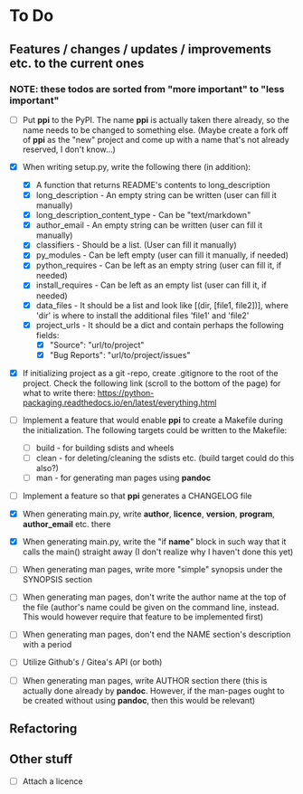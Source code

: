# To Do

## Features / changes / updates / improvements etc. to the current ones
### NOTE: these todos are sorted from "more important" to "less important"
- [ ] Put **ppi** to the PyPI. The name **ppi** is actually taken there already,
  so the name needs to be changed to something else. (Maybe create a fork off of
  **ppi** as the "new" project and come up with a name that's not already
  reserved, I don't know...)

- [x] When writing setup.py, write the following there (in addition):
  - [x] A function that returns README's contents to long_description
  - [x] long_description - An empty string can be written (user can fill it manually)
  - [x] long_description_content_type - Can be "text/markdown"
  - [x] author_email - An empty string can be written (user can fill it manually)
  - [x] classifiers - Should be a list. (User can fill it manually)
  - [x] py_modules - Can be left empty (user can fill it manually, if needed)
  - [x] python_requires - Can be left as an empty string (user can fill it, if needed)
  - [x] install_requires - Can be left as an empty list (user can fill it, if needed)
  - [x] data_files - It should be a list and look like [(dir, [file1, file2])],
    where 'dir' is where to install the additional files 'file1' and 'file2'
  - [x] project_urls - It should be a dict and contain perhaps the following fields:
    - [x] "Source": "url/to/project"
    - [x] "Bug Reports": "url/to/project/issues"

- [x] If initializing project as a git -repo, create .gitignore to the root of
  the project. Check the following link (scroll to the bottom of the page) for
  what to write there: https://python-packaging.readthedocs.io/en/latest/everything.html

- [ ] Implement a feature that would enable **ppi** to create a Makefile during
  the initialization. The following targets could be written to the Makefile:
  - [ ] build - for building sdists and wheels
  - [ ] clean - for deleting/cleaning the sdists etc. (build target could do this also?)
  - [ ] man - for generating man pages using **pandoc**

- [ ] Implement a feature so that **ppi** generates a CHANGELOG file

- [x] When generating main.py, write __author__, __licence__, __version__,
  __program__, __author_email__ etc. there

- [x] When generating main.py, write the "if __name__" block in such way that it
  calls the main() straight away (I don't realize why I haven't done this yet)

- [ ] When generating man pages, write more "simple" synopsis under the SYNOPSIS
  section

- [ ] When generating man pages, don't write the author name at the top of the
  file (author's name could be given on the command line, instead. This would
  however require that feature to be implemented first)

- [ ] When generating man pages, don't end the NAME section's description with a
  period

- [ ] Utilize Github's / Gitea's API (or both)

- [ ] When generating man pages, write AUTHOR section there (this is actually
  done already by **pandoc**. However, if the man-pages ought to be created
  without using **pandoc**, then this would be relevant)

## Refactoring

## Other stuff
- [ ] Attach a licence
